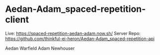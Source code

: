 # Aedan-Adam_spaced-repetition-client
Live: https://spaced-repetition-aedan-adam.now.sh/
Server Repo: https://github.com/thinkful-ei-heron/Aedan-Adam_spaced-repetition-api

Aedan Warfield
Adam Newhouser
